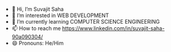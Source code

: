 - 👋 Hi, I’m Suvajit Saha
- 👀 I’m interested in WEB DEVELOPMENT
- 🌱 I’m currently learning COMPUTER SCIENCE ENGINEERING
- 📫 How to reach me https://www.linkedin.com/in/suvajit-saha-90a090304/
- 😄 Pronouns: He/Him


<!---
Suvajit2640/Suvajit2640 is a ✨ special ✨ repository because its `README.md` (this file) appears on your GitHub profile.
You can click the Preview link to take a look at your changes.
--->
